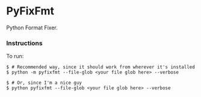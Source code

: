 # PyFixFmt

Python Format Fixer.


### Instructions

To run:

```
$ # Recommended way, since it should work from wherever it's installed
$ python -m pyfixfmt --file-glob <your file glob here> --verbose

$ # Or, since I'm a nice guy
$ python pyfixfmt --file-glob <your file glob here> --verbose

```
